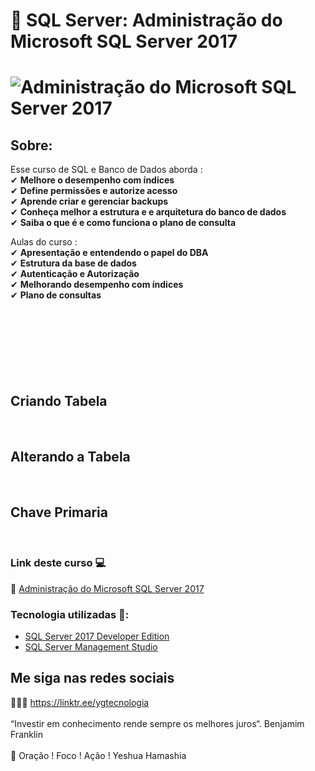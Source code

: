 # 🤘 SQL Server: Administração do Microsoft SQL Server 2017

<h1>
   <img src="https://i.ibb.co/9qn1njZ/Capturar.png" alt="Administração do Microsoft SQL Server 2017" border="0">
</h1>

## Sobre: 

Esse curso de SQL e Banco de Dados aborda :<br>
✔  **Melhore o desempenho com índices**<br> 
✔  **Define permissões e autorize acesso**<br> 
✔  **Aprende criar e gerenciar backups**<br> 
✔  **Conheça melhor a estrutura e e arquitetura do banco de dados**<br> 
✔  **Saiba o que é e como funciona o plano de consulta**<br> 

Aulas do curso :<br>
✔  **Apresentação e entendendo o papel do DBA**<br> 
✔  **Estrutura da base de dados**<br> 
✔  **Autenticação e Autorização**<br> 
✔  **Melhorando desempenho com índices**<br> 
✔  **Plano de consultas**<br>

<br>
<h2><br>
   <img src="" border="0">
</h2>
<br>
<h2>Criando Tabela<br>
   <img src="" border="0">
</h2>
<br>
<h2>Alterando a Tabela<br>
   <img src="" border="0">
</h2>
<br>
<h2>Chave Primaria<br>
   <img src="" border="0">
</h2>
<br>

 ### Link deste curso  💻

 🎯 <a href="https://cursos.alura.com.br/course/administracao-do-sql-server-2017" target="blank">Administração do Microsoft SQL Server 2017</a>

### Tecnologia utilizadas 🚀:

* <a href="https://www.microsoft.com/pt-br/sql-server/sql-server-downloads">SQL Server 2017 Developer Edition</a> 
* <a href="https://docs.microsoft.com/pt-br/sql/ssms/download-sql-server-management-studio-ssms">SQL Server Management Studio</a> 

## Me siga nas redes sociais

👨‍💼🔮  https://linktr.ee/ygtecnologia 
<br>
<br> 
“Investir em conhecimento rende sempre os melhores juros“. Benjamim Franklin
<br>
<br> 
🙏 Oração ! Foco ! Ação ! Yeshua Hamashia
